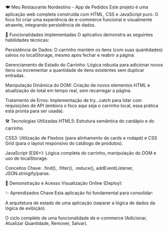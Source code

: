 🍽️ Meu Restaurante Nordestino - App de Pedidos
Este projeto é uma aplicação web completa construída com HTML, CSS e JavaScript puro. O foco foi criar uma experiência de e-commerce funcional e visualmente atraente, integrando persistência de dados.

🚀 Funcionalidades Implementadas
O aplicativo demonstra as seguintes habilidades técnicas:

Persistência de Dados: O carrinho mantém os itens (com suas quantidades) salvos no localStorage, mesmo após fechar e reabrir a página.

Gerenciamento de Estado do Carrinho: Lógica robusta para adicionar novos itens ou incrementar a quantidade de itens existentes sem duplicar entradas.

Manipulação Dinâmica do DOM: Criação de novos elementos HTML e atualização do total em tempo real, sem recarregar a página.

Tratamento de Erros: Implementação de try...catch para lidar com requisições de API (embora o foco aqui seja o carrinho local, essa prática está pronta para ser usada).

🛠️ Tecnologias Utilizadas
HTML5: Estrutura semântica do cardápio e do carrinho.

CSS3: Utilização de Flexbox (para alinhamento de cards e rodapé) e CSS Grid (para o layout responsivo do catálogo de produtos).

JavaScript (ES6+): Lógica completa do carrinho, manipulação do DOM e uso de localStorage.

Conceitos Chave: .find(), .filter(), .reduce(), addEventListener, JSON.stringify/parse.

🔗 Demonstração e Acesso
Visualização Online (Deploy):

✨ Aprendizados Chave
Esta aplicação foi fundamental para consolidar:

A arquitetura de estado de uma aplicação (separar a lógica de dados da lógica de exibição).

O ciclo completo de uma funcionalidade de e-commerce (Adicionar, Atualizar Quantidade, Remover, Salvar).
